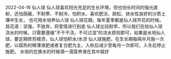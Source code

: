 
2022-04-16
仙人球
仙人球喜欢阳光充足的生长环境，但也怕长时间的强光直射，还怕荫蔽，不耐寒、不耐冷，怕积水，喜欢肥沃、疏松、排水性良好的沙质土壤中生长，
   也可用水培养仙人球
仙人球花期，每年夏季都是仙人球开花的时候。
其花语：坚强，不放弃，将爱情进行到底
仙人球比较耐旱，所以我们在给仙人球浇水的时候，只需要遵循“不干不浇，不可过湿”的浇水原则即可，如果是水培仙人球，要定期修剪根须，仙人球怕积水/水涝
仙人球施肥，在生长期每隔半月施一次肥，以腐热的稀薄液肥或者复合肥为主，入秋后减少至每月一次即可，入冬后停止施肥。
   水培的在换水的时候滴一滴营养液在其中就好
